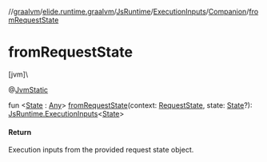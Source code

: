 //[graalvm](../../../../../index.md)/[elide.runtime.graalvm](../../../index.md)/[JsRuntime](../../index.md)/[ExecutionInputs](../index.md)/[Companion](index.md)/[fromRequestState](from-request-state.md)

# fromRequestState

[jvm]\

@[JvmStatic](https://kotlinlang.org/api/latest/jvm/stdlib/kotlin.jvm/-jvm-static/index.html)

fun &lt;[State](from-request-state.md) : [Any](https://kotlinlang.org/api/latest/jvm/stdlib/kotlin/-any/index.html)&gt; [fromRequestState](from-request-state.md)(context: [RequestState](../../../../../../../packages/server/server/elide.server.type/-request-state/index.md), state: [State](from-request-state.md)?): [JsRuntime.ExecutionInputs](../index.md)&lt;[State](from-request-state.md)&gt;

#### Return

Execution inputs from the provided request state object.
